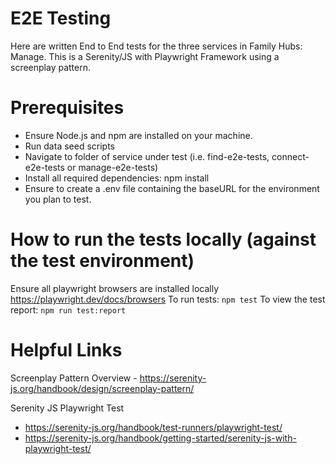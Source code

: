 # E2E Testing

Here are written End to End tests for the three services in Family Hubs: Manage.
This is a Serenity/JS with Playwright Framework using a screenplay pattern. 
# Prerequisites

- Ensure Node.js and npm are installed on your machine.
- Run data seed scripts
- Navigate to folder of service under test (i.e. find-e2e-tests, connect-e2e-tests or manage-e2e-tests)
- Install all required dependencies: npm install
- Ensure to create a .env file containing the baseURL for the environment you plan to test.

# How to run the tests locally (against the test environment)

Ensure all playwright browsers are installed locally https://playwright.dev/docs/browsers
To run tests: `npm test`
To view the test report: `npm run test:report`

# Helpful Links

Screenplay Pattern Overview - https://serenity-js.org/handbook/design/screenplay-pattern/

Serenity JS Playwright Test 
- https://serenity-js.org/handbook/test-runners/playwright-test/
- https://serenity-js.org/handbook/getting-started/serenity-js-with-playwright-test/

